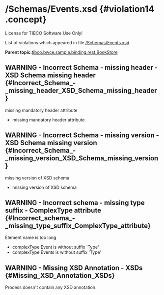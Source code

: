 # /Schemas/Events.xsd {#violation14 .concept}

License for TIBCO Software Use Only!

List of violations which appeared in file [/Schemas/Events.xsd](../../../projects/tibco.bwce.sample.binding.rest.BookStore/Schemas/Events.xsd.md)

**Parent topic:**[tibco.bwce.sample.binding.rest.BookStore](../../../qa/projects/tibco.bwce.sample.binding.rest.BookStore.md)

## WARNING - Incorrect Schema - missing header - XSD Schema missing header {#Incorrect_Schema_-_missing_header_XSD_Schema_missing_header}

missing mandatory header attribute

-   missing mandatory header attribute

## WARNING - Incorrect Schema - missing version - XSD Schema missing version {#Incorrect_Schema_-_missing_version_XSD_Schema_missing_version}

missing version of XSD schema

-   missing version of XSD schema

## WARNING - Incorrect schema - missing type suffix - ComplexType attribute {#Incorrect_schema_-_missing_type_suffix_ComplexType_attribute}

Element name is too long

-   complexType Event is without suffix 'Type'
-   complexType Events is without suffix 'Type'

## WARNING - Missing XSD Annotation - XSDs {#Missing_XSD_Annotation_XSDs}

Process doesn't contain any XSD annotation.

